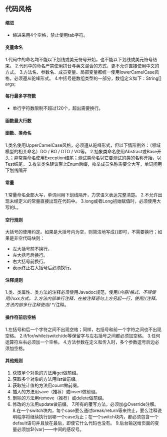 ## 代码风格

#### 缩进
* 缩进采用4个空格，禁止使用tab字符。

#### 变量命名
1.代码中的命名均不能以下划线或美元符号开始，也不能以下划线或美元符号结束。
2.代码中的命名严禁使用拼音与英文混合的方式，更不允许直接使用中文的方式。
3.方法名、参数名、成员变量、局部变量都统一使用lowerCamelCase风格，必须遵从驼峰形式。
4.中括号是数组类型的一部分，数组定义如下：String[]  args;

#### 每行最多字符数
* 单行字符数限制不超过120个，超出需要换行。

#### 函数最大行数

#### 函数、类命名
1.类名使用UpperCamelCase风格，必须遵从驼峰形式，但以下情形例外：（领域模型的相关命名）DO / BO / DTO / VO等。
2.抽象类命名使用Abstract或Base开头；异常类命名使用Exception结尾；测试类命名以它要测试的类的名称开始，以Test结尾。
3.枚举类名建议带上Enum后缀，枚举成员名称需要全大写，单词间用下划线隔开

#### 常量
1.常量命名全部大写，单词间用下划线隔开，力求语义表达完整清楚。
2.不允许出现未经定义的常量直接出现在代码中。
3.long或者Long初始赋值时，必须使用大写的L。

#### 空行规则
  大括号的使用约定。如果是大括号内为空，则简洁地写成{}即可，不需要换行；如果是非空代码块则：
  * 左大括号前不换行。
  * 左大括号后换行。
  * 右大括号前换行。
  * 表示终止右大括号后必须换行。

#### 注释规则
1.类、类属性、类方法的注释必须使用Javadoc规范，使用/**内容*/格式，不得使用//xxx方式。
2.方法内部单行注释，在被注释语句上方另起一行，使用//注释。方法内部多行注释使用/* */注释。

#### 操作符前后空格
1.左括号和后一个字符之间不出现空格；同样，右括号和前一个字符之间也不出现空格。
2.if/for/while/switch/do等保留字与左右括号之间都必须加空格。
3.任何运算符左右必须加一个空格。
4.方法参数在定义和传入时，多个参数逗号后边必须加空格。

#### 其他规则
1. 获取单个对象的方法用get做前缀。
2. 获取多个对象的方法用list做前缀。
3. 获取统计值的方法用count做前缀。
4. 插入的方法用save（推荐）或insert做前缀。
5. 删除的方法用remove（推荐）或delete做前缀。
6. 修改的方法用update做前缀。
7.所有的覆写方法，必须加@Override注解。
8.在一个switch块内，每个case要么通过break/return等来终止，要么注释说明程序将继续执行到哪一个case为止；在一个switch块内，都必须包含一个default语句并且放在最后，即使它什么代码也没有。
9.后台输送给页面的变量必须加$!{var}——中间的感叹号。